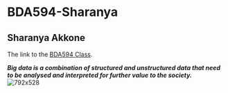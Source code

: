 # BDA594-Sharanya
## Sharanya Akkone
The link to the [BDA594 Class](https://sdsu.instructure.com/courses/113151).

***Big data is a combination of structured and unstructured data that need to be analysed and interpreted for further value to the society.***
![792x528](https://user-images.githubusercontent.com/64728394/187049651-dda06f20-3000-4857-9268-62da29412485.jpg)
